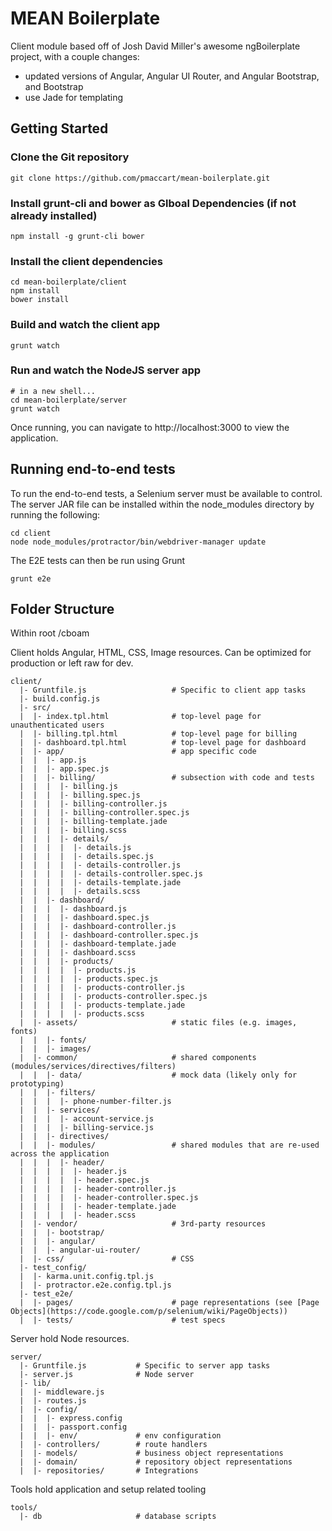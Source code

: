 # MEAN Boilerplate

Client module based off of Josh David Miller's awesome ngBoilerplate project, with a couple changes:
- updated versions of Angular, Angular UI Router, and Angular Bootstrap, and Bootstrap
- use Jade for templating

## Getting Started
### Clone the Git repository

```shell
git clone https://github.com/pmaccart/mean-boilerplate.git
```

### Install grunt-cli and bower as Glboal Dependencies (if not already installed)
```shell
npm install -g grunt-cli bower
```

### Install the client dependencies

```shell
cd mean-boilerplate/client
npm install
bower install
```

### Build and watch the client app
```shell
grunt watch
```

### Run and watch the NodeJS server app
```shell
# in a new shell...
cd mean-boilerplate/server
grunt watch
```

Once running, you can navigate to http://localhost:3000 to view the application.

## Running end-to-end tests
To run the end-to-end tests, a Selenium server must be available to control. The server JAR file
can be installed within the node_modules directory by running the following:
```shell
cd client
node node_modules/protractor/bin/webdriver-manager update
```

The E2E tests can then be run using Grunt
```shell
grunt e2e
```

## Folder Structure
Within root /cboam

Client holds Angular, HTML, CSS, Image resources. Can be optimized for production or left raw for dev.

    client/
      |- Gruntfile.js                   # Specific to client app tasks
      |- build.config.js
      |- src/
      |  |- index.tpl.html              # top-level page for unauthenticated users
      |  |- billing.tpl.html            # top-level page for billing
      |  |- dashboard.tpl.html          # top-level page for dashboard
      |  |- app/                        # app specific code
      |  |  |- app.js
      |  |  |- app.spec.js
      |  |  |- billing/                 # subsection with code and tests
      |  |  |  |- billing.js
      |  |  |  |- billing.spec.js
      |  |  |  |- billing-controller.js
      |  |  |  |- billing-controller.spec.js
      |  |  |  |- billing-template.jade
      |  |  |  |- billing.scss
      |  |  |  |- details/
      |  |  |  |  |- details.js
      |  |  |  |  |- details.spec.js
      |  |  |  |  |- details-controller.js
      |  |  |  |  |- details-controller.spec.js
      |  |  |  |  |- details-template.jade
      |  |  |  |  |- details.scss
      |  |  |- dashboard/
      |  |  |  |- dashboard.js
      |  |  |  |- dashboard.spec.js
      |  |  |  |- dashboard-controller.js
      |  |  |  |- dashboard-controller.spec.js
      |  |  |  |- dashboard-template.jade
      |  |  |  |- dashboard.scss
      |  |  |  |- products/
      |  |  |  |  |- products.js
      |  |  |  |  |- products.spec.js
      |  |  |  |  |- products-controller.js
      |  |  |  |  |- products-controller.spec.js
      |  |  |  |  |- products-template.jade
      |  |  |  |  |- products.scss
      |  |- assets/                     # static files (e.g. images, fonts)
      |  |  |- fonts/
      |  |  |- images/
      |  |- common/                     # shared components (modules/services/directives/filters)
      |  |  |- data/                    # mock data (likely only for prototyping)
      |  |  |- filters/
      |  |  |  |- phone-number-filter.js
      |  |  |- services/
      |  |  |  |- account-service.js
      |  |  |  |- billing-service.js
      |  |  |- directives/
      |  |  |- modules/                 # shared modules that are re-used across the application
      |  |  |  |- header/
      |  |  |  |  |- header.js
      |  |  |  |  |- header.spec.js
      |  |  |  |  |- header-controller.js
      |  |  |  |  |- header-controller.spec.js
      |  |  |  |  |- header-template.jade
      |  |  |  |  |- header.scss
      |  |- vendor/                     # 3rd-party resources
      |  |  |- bootstrap/
      |  |  |- angular/
      |  |  |- angular-ui-router/
      |  |- css/                        # CSS
      |- test_config/
      |  |- karma.unit.config.tpl.js
      |  |- protractor.e2e.config.tpl.js
      |- test_e2e/
      |  |- pages/                      # page representations (see [Page Objects](https://code.google.com/p/selenium/wiki/PageObjects))
      |  |- tests/                      # test specs


Server hold Node resources.

    server/
      |- Gruntfile.js           # Specific to server app tasks
      |- server.js              # Node server
      |- lib/
      |  |- middleware.js
      |  |- routes.js
      |  |- config/
      |  |  |- express.config
      |  |  |- passport.config
      |  |  |- env/             # env configuration
      |  |- controllers/        # route handlers
      |  |- models/             # business object representations
      |  |- domain/             # repository object representations
      |  |- repositories/       # Integrations


Tools hold application and setup related tooling

    tools/
      |- db                     # database scripts
